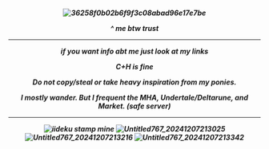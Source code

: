<!--
**TurboHero/TurboHero** is a ✨ _special_ ✨ repository because its `README.md` (this file) appears on your GitHub profile.

Here are some ideas to get you started:

- 🔭 I’m currently working on ...
- 🌱 I’m currently learning ...
- 👯 I’m looking to collaborate on ...
- 🤔 I’m looking for help with ...
- 💬 Ask me about ...
- 📫 How to reach me: ...
- 😄 Pronouns: ...
- ⚡ Fun fact: ...
-->

<h5 align="center">

![36258f0b02b6f9f3c08abad96e17e7be](https://github.com/user-attachments/assets/07b7558a-3225-4f61-b053-540cbcab9fc3)

^ me btw trust

***

if you want info abt me just look at my links

C+H is fine

Do not copy/steal or take heavy inspiration from my ponies.

I mostly wander. But I frequent the MHA, Undertale/Deltarune, and Market. (safe server)

***

![iideku stamp mine](https://github.com/user-attachments/assets/2c782ab1-6782-471f-8e06-fe6a2f7cacc1) ![Untitled767_20241207213025](https://github.com/user-attachments/assets/b82fa8a2-3fbc-49f8-86b2-76693e893dd8) ![Untitled767_20241207213216](https://github.com/user-attachments/assets/9d43c603-4be2-4f22-a771-53a5a68de71d) ![Untitled767_20241207213342](https://github.com/user-attachments/assets/41f5fca6-d0cf-4d7d-876b-2a3ab5ba92f3)



